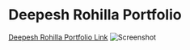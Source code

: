 # Deepesh Rohilla Portfolio
[Deepesh Rohilla Portfolio Link](https://deepesh-portfolio-gj4i.onrender.com/)
![Screenshot](https://github.com/user-attachments/assets/9de8c054-36d4-48b1-ab65-caa1c59b99ac)
